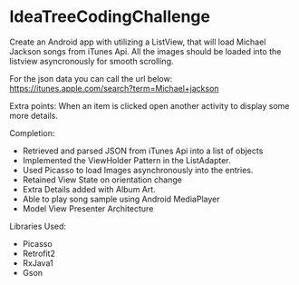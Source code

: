 # IdeaTreeCodingChallenge

Create an Android app with utilizing a ListView, that will load Michael Jackson songs from iTunes Api. All the images should be loaded into the listview asyncronously for smooth scrolling.

For the json data you can call the url below:
https://itunes.apple.com/search?term=Michael+jackson

Extra points: When an item is clicked open another activity to display some more details.


Completion:
  
  - Retrieved and parsed JSON from iTunes Api into a list of objects
  - Implemented the ViewHolder Pattern in the ListAdapter.
  - Used Picasso to load Images asynchronously into the entries.
  - Retained View State on orientation change
  - Extra Details added with Album Art.
  - Able to play song sample using Android MediaPlayer
  - Model View Presenter Architecture



Libraries Used:

  - Picasso
  - Retrofit2
  - RxJava1
  - Gson



